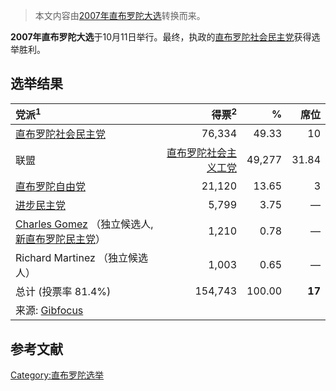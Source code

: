 > 本文内容由[2007年直布罗陀大选](https://zh.wikipedia.org/wiki/2007年直布罗陀大选)转换而来。


**2007年直布罗陀大选**于10月11日举行。最终，执政的[直布罗陀社会民主党](../Page/直布罗陀社会民主党.md "wikilink")获得选举胜利。

## 选举结果

| 党派<sup>1</sup>                                                                                                                                 |                                 得票<sup>2</sup> |      % |     席位 |
| :--------------------------------------------------------------------------------------------------------------------------------------------- | ---------------------------------------------: | -----: | -----: |
| [直布罗陀社会民主党](../Page/直布罗陀社会民主党.md "wikilink")                                                                                                   |                                         76,334 |  49.33 |     10 |
| 联盟                                                                                                                                             | [直布罗陀社会主义工党](../Page/直布罗陀社会主义工党.md "wikilink") | 49,277 |  31.84 |
| [直布罗陀自由党](https://zh.wikipedia.org/wiki/直布罗陀自由党 "wikilink")                                                                                    |                                         21,120 |  13.65 |      3 |
| [进步民主党](https://zh.wikipedia.org/wiki/进步民主党_\(直布罗陀\) "wikilink")                                                                               |                                          5,799 |   3.75 |      — |
| [Charles Gomez](https://zh.wikipedia.org/wiki/Charles_Gomez "wikilink") （独立候选人, [新直布罗陀民主党](https://zh.wikipedia.org/wiki/新直布罗陀民主党 "wikilink")） |                                          1,210 |   0.78 |      — |
| Richard Martinez （独立候选人）                                                                                                                       |                                          1,003 |   0.65 |      — |
| 总计 (投票率 81.4%)                                                                                                                                 |                                        154,743 | 100.00 | **17** |
| 来源: [Gibfocus](http://www.gibfocus.gi/details_headlines.php?id=1928)                                                                           |                                                |        |        |

## 参考文献

[Category:直布罗陀选举](https://zh.wikipedia.org/wiki/Category:直布罗陀选举 "wikilink")
